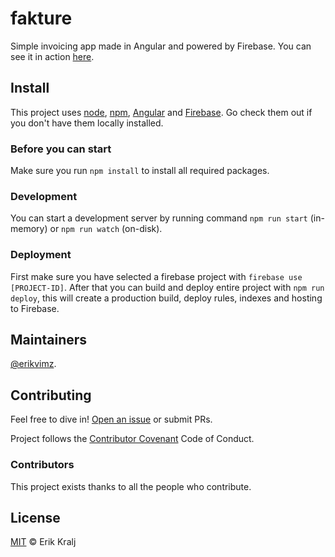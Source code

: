 # fakture

Simple invoicing app made in Angular and powered by Firebase. You can see it in action [here](https://fakture-79519.web.app/).

## Install

This project uses [node](http://nodejs.org), [npm](https://www.npmjs.com), [Angular](https://angular.io) and [Firebase](https://firebase.google.com). Go check them out if you don't have them locally installed.

### Before you can start

Make sure you run `npm install` to install all required packages.

### Development

You can start a development server by running command `npm run start` (in-memory) or `npm run watch` (on-disk).

### Deployment

First make sure you have selected a firebase project with `firebase use [PROJECT-ID]`. After that you can build and deploy entire project with `npm run deploy`, this will create a production build, deploy rules, indexes and hosting to Firebase.

## Maintainers

[@erikvimz](https://github.com/erikvimz).

## Contributing

Feel free to dive in! [Open an issue](https://github.com/erikvimz/efakture/issues/new) or submit PRs.

Project follows the [Contributor Covenant](http://contributor-covenant.org/version/1/3/0/) Code of Conduct.

### Contributors

This project exists thanks to all the people who contribute.

## License

[MIT](LICENSE) © Erik Kralj

